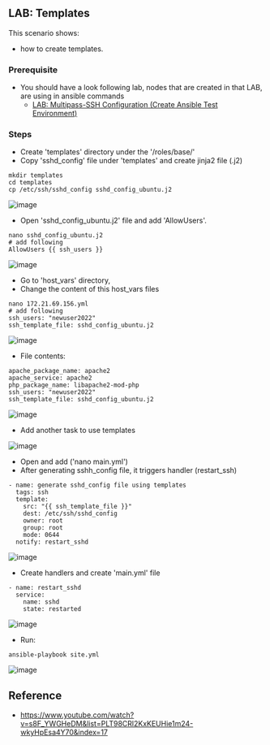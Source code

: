 ## LAB: Templates

This scenario shows:
- how to create templates.

### Prerequisite

- You should have a look following lab, nodes that are created in that LAB, are using in ansible commands
  - [LAB: Multipass-SSH Configuration (Create Ansible Test Environment)](https://github.com/omerbsezer/Fast-Ansible/blob/main/Multipass-SSH-Configuration.md)

### Steps

- Create 'templates' directory under the '/roles/base/'
- Copy 'sshd_config' file under 'templates' and create jinja2 file (.j2)

```
mkdir templates
cd templates
cp /etc/ssh/sshd_config sshd_config_ubuntu.j2
 ```

![image](https://user-images.githubusercontent.com/10358317/202679439-45eceefc-0b29-418c-8b75-5558e722fd87.png)


- Open 'sshd_config_ubuntu.j2' file and add 'AllowUsers'.

```
nano sshd_config_ubuntu.j2
# add following
AllowUsers {{ ssh_users }}
```

![image](https://user-images.githubusercontent.com/10358317/202685736-463d1e46-2f00-4852-a8c3-f6f62e861399.png)

- Go to 'host_vars' directory,
- Change the content of this host_vars files

```
nano 172.21.69.156.yml
# add following
ssh_users: "newuser2022"
ssh_template_file: sshd_config_ubuntu.j2
```

![image](https://user-images.githubusercontent.com/10358317/202680949-69c1f1dd-b51f-4900-8bdd-992955707293.png)

- File contents:

```
apache_package_name: apache2
apache_service: apache2
php_package_name: libapache2-mod-php
ssh_users: "newuser2022"
ssh_template_file: sshd_config_ubuntu.j2
```

![image](https://user-images.githubusercontent.com/10358317/202682564-b6ed46b2-b155-4366-9acc-6158236e5643.png)

- Add another task to use templates

![image](https://user-images.githubusercontent.com/10358317/202683263-66005498-8f3a-43ac-9745-ec63f6788ddc.png)

- Open and add ('nano main.yml')
- After generating sshh_config file, it triggers handler (restart_ssh)

```
- name: generate sshd_config file using templates
  tags: ssh
  template:
    src: "{{ ssh_template_file }}"
    dest: /etc/ssh/sshd_config
    owner: root
    group: root
    mode: 0644
  notify: restart_sshd
```  

![image](https://user-images.githubusercontent.com/10358317/202692366-c606995e-0eb5-4f7b-82ec-7a398750df1b.png)

- Create handlers and create 'main.yml' file

```
- name: restart_sshd
  service:
    name: sshd
    state: restarted
```

![image](https://user-images.githubusercontent.com/10358317/202687675-fcc12387-9f4f-4f70-a357-797bf3ad1738.png)

- Run:

```
ansible-playbook site.yml
```
![image](https://user-images.githubusercontent.com/10358317/202692817-02c63dd3-86e4-47da-bec9-864cbc3a3510.png)

## Reference

- https://www.youtube.com/watch?v=s8F_YWGHeDM&list=PLT98CRl2KxKEUHie1m24-wkyHpEsa4Y70&index=17

